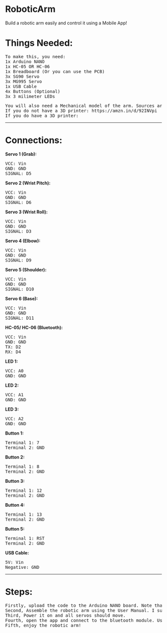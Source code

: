 # RoboticArm

Build a robotic arm easily and control it using a Mobile App!

# Things Needed:

<pre>To make this, you need:
1x Arduino NANO
1x HC-05 OR HC-06
1x Breadboard (Or you can use the PCB)
3x SG90 Servo
3x MG995 Servo
1x USB Cable
4x Buttons (Optional)
3x 3 milimeter LEDs
</pre>

<pre>You will also need a Mechanical model of the arm. Sources are attached below:
If you do not have a 3D printer: <href>https://amzn.in/d/92INVpi</href>
If you do have a 3D printer: 
</pre>
__________________________________________________________________________________________

# Connections:

**Servo 1 (Grab):**
<pre>VCC: Vin
GND: GND
SIGNAL: D5
</pre>


**Servo 2 (Wrist Pitch):**
<pre>VCC: Vin
GND: GND
SIGNAL: D6
</pre>


**Servo 3 (Wrist Roll):**
<pre>VCC: Vin
GND: GND
SIGNAL: D3
</pre>


**Servo 4 (Elbow):**
<pre>VCC: Vin
GND: GND
SIGNAL: D9
</pre>


**Servo 5 (Shoulder):**
<pre>VCC: Vin
GND: GND
SIGNAL: D10
</pre>


**Servo 6 (Base):**
<pre>VCC: Vin
GND: GND
SIGNAL: D11
</pre>


**HC-05/ HC-06 (Bluetooth):**
<pre>VCC: Vin
GND: GND
TX: D2
RX: D4
</pre>

**LED 1:**
<pre>VCC: A0
GND: GND
</pre>

**LED 2:**
<pre>VCC: A1
GND: GND
</pre>

**LED 3:**
<pre>VCC: A2
GND: GND
</pre>

**Button 1:**
<pre>Terminal 1: 7
Terminal 2: GND
</pre>

**Button 2:**
<pre>Terminal 1: 8
Terminal 2: GND
</pre>

**Button 3:**
<pre>Terminal 1: 12
Terminal 2: GND
</pre>

**Button 4:**
<pre>Terminal 1: 13
Terminal 2: GND
</pre>

**Button 5:**
<pre>Terminal 1: RST
Terminal 2: GND
</pre>

**USB Cable:**
<pre>5V: Vin
Negative: GND
</pre>

__________________________________________________________

# Steps:

<pre>
Firstly, upload the code to the Arduino NANO board. Note that you have to connect extra power cable before you connect the arduino.
Second, Assemble the robotic arm using the User Manual. I suggest writing all Servos to 90 Debrees before assembling. You also may need to sand down the Servo horns. Using a rubber band in the shoulder servo will be quite helpful.
Third, Power it on and all servos should move.
Fourth, open the app and connect to the bluetooth module. Use the sliders to move and the 'Update Values' button to move Servos. The save positons and play movements buttons can be used for moving autonomously.
Fifth, enjoy the robotic arm!
</pre>

